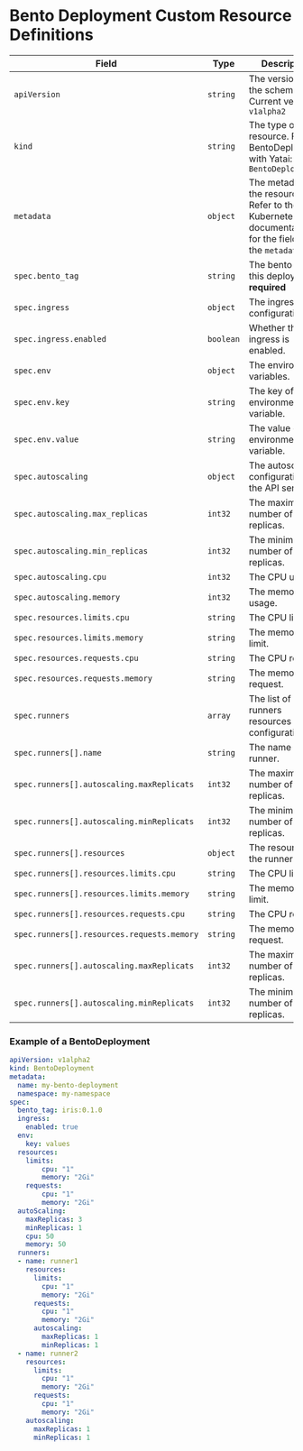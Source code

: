 # Bento Deployment Custom Resource Definitions


| Field | Type | Description |
| --------- | ----- | ----------------- |
| `apiVersion` | `string` | The version of the schema. Current version is `v1alpha2` |
| `kind` | `string` | The type of the resource. For BentoDeployment with Yatai: `BentoDeployment` |
| `metadata` | `object` | The metadata of the resource. Refer to the Kubernetes API documentation for the fields of the `metadata` field|
| `spec.bento_tag` | `string` | The bento tag for this deployment. **required** |
| `spec.ingress` | `object` | The ingress configuration. |
| `spec.ingress.enabled` | `boolean` | Whether the ingress is enabled. |
| `spec.env` | `object` | The environment variables. |
| `spec.env.key` | `string` | The key of the environment variable. |
| `spec.env.value` | `string` | The value of the environment variable. |
| `spec.autoscaling` | `object` | The autoscaling configuration for the API server |
| `spec.autoscaling.max_replicas` | `int32` |  The maximum number of replicas. |
| `spec.autoscaling.min_replicas` | `int32` |  The minimum number of replicas. |
| `spec.autoscaling.cpu` | `int32` |  The CPU usage. |
| `spec.autoscaling.memory` | `int32` |  The memory usage. |
| `spec.resources.limits.cpu` | `string` |  The CPU limit. |
| `spec.resources.limits.memory` | `string` |  The memory limit. |
| `spec.resources.requests.cpu` | `string` |  The CPU request. |
| `spec.resources.requests.memory` | `string` |  The memory request. |
| `spec.runners` | `array` |  The list of runners resources configuration. |
| `spec.runners[].name` | `string` |  The name of the runner. |
| `spec.runners[].autoscaling.maxReplicats` | `int32` |  The maximum number of replicas. |
| `spec.runners[].autoscaling.minReplicats` | `int32` |  The minimum number of replicas. |
| `spec.runners[].resources` | `object` |  The resources of the runner. |
| `spec.runners[].resources.limits.cpu` | `string` |  The CPU limit. |
| `spec.runners[].resources.limits.memory` | `string` |  The memory limit. |
| `spec.runners[].resources.requests.cpu` | `string` |  The CPU request. |
| `spec.runners[].resources.requests.memory` | `string` |  The memory request. |
| `spec.runners[].autoscaling.maxReplicats` | `int32` |  The maximum number of replicas. |
| `spec.runners[].autoscaling.minReplicats` | `int32` |  The minimum number of replicas. |


### Example of a BentoDeployment

```yaml
apiVersion: v1alpha2
kind: BentoDeployment
metadata:
  name: my-bento-deployment
  namespace: my-namespace
spec:
  bento_tag: iris:0.1.0
  ingress:
    enabled: true
  env:
    key: values
  resources:
    limits:
        cpu: "1"
        memory: "2Gi"
    requests:
        cpu: "1"
        memory: "2Gi"
  autoScaling:
    maxReplicas: 3
    minReplicas: 1
    cpu: 50
    memory: 50
  runners:
  - name: runner1
    resources:
      limits:
        cpu: "1"
        memory: "2Gi"
      requests:
        cpu: "1"
        memory: "2Gi"
      autoscaling:
        maxReplicas: 1
        minReplicas: 1
  - name: runner2
    resources:
      limits:
        cpu: "1"
        memory: "2Gi"
      requests:
        cpu: "1"
        memory: "2Gi"
    autoscaling:
      maxReplicas: 1
      minReplicas: 1
```